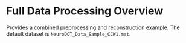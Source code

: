 # Full Data Processing Overview

Provides a combined preprocessing and reconstruction example. The default dataset is `NeuroDOT_Data_Sample_CCW1.mat`.
